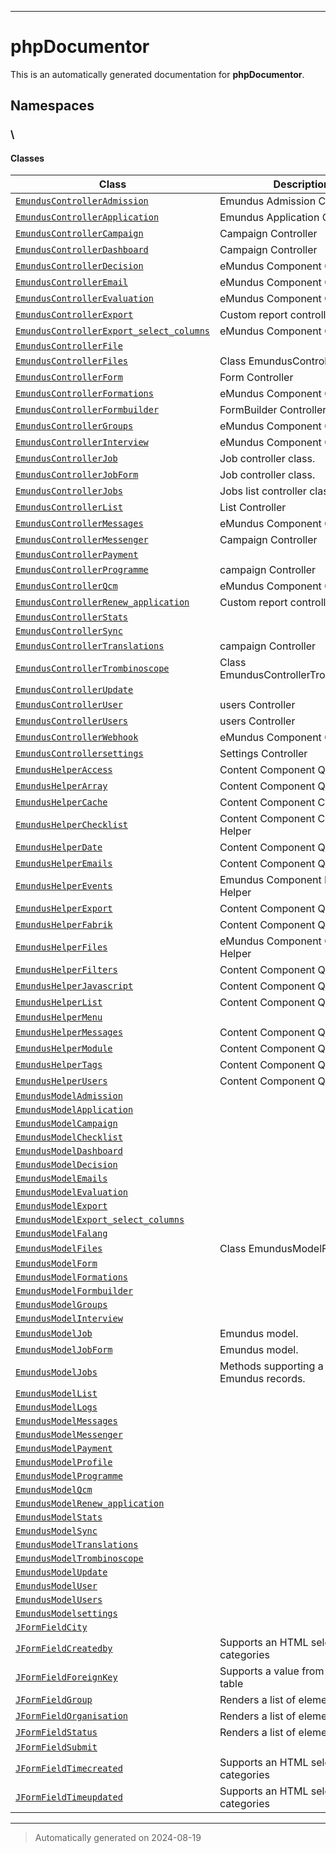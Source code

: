 
***

# phpDocumentor



This is an automatically generated documentation for **phpDocumentor**.


## Namespaces


### \

#### Classes

| Class | Description |
|-------|-------------|
| [`EmundusControllerAdmission`](./classes/EmundusControllerAdmission.md) | Emundus Admission Class|
| [`EmundusControllerApplication`](./classes/EmundusControllerApplication.md) | Emundus Application Class|
| [`EmundusControllerCampaign`](./classes/EmundusControllerCampaign.md) | Campaign Controller|
| [`EmundusControllerDashboard`](./classes/EmundusControllerDashboard.md) | Campaign Controller|
| [`EmundusControllerDecision`](./classes/EmundusControllerDecision.md) | eMundus Component Controller|
| [`EmundusControllerEmail`](./classes/EmundusControllerEmail.md) | eMundus Component Controller|
| [`EmundusControllerEvaluation`](./classes/EmundusControllerEvaluation.md) | eMundus Component Controller|
| [`EmundusControllerExport`](./classes/EmundusControllerExport.md) | Custom report controller|
| [`EmundusControllerExport_select_columns`](./classes/EmundusControllerExport_select_columns.md) | eMundus Component Controller|
| [`EmundusControllerFile`](./classes/EmundusControllerFile.md) | |
| [`EmundusControllerFiles`](./classes/EmundusControllerFiles.md) | Class EmundusControllerFiles|
| [`EmundusControllerForm`](./classes/EmundusControllerForm.md) | Form Controller|
| [`EmundusControllerFormations`](./classes/EmundusControllerFormations.md) | eMundus Component Controller|
| [`EmundusControllerFormbuilder`](./classes/EmundusControllerFormbuilder.md) | FormBuilder Controller|
| [`EmundusControllerGroups`](./classes/EmundusControllerGroups.md) | eMundus Component Controller|
| [`EmundusControllerInterview`](./classes/EmundusControllerInterview.md) | eMundus Component Controller|
| [`EmundusControllerJob`](./classes/EmundusControllerJob.md) | Job controller class.|
| [`EmundusControllerJobForm`](./classes/EmundusControllerJobForm.md) | Job controller class.|
| [`EmundusControllerJobs`](./classes/EmundusControllerJobs.md) | Jobs list controller class.|
| [`EmundusControllerList`](./classes/EmundusControllerList.md) | List Controller|
| [`EmundusControllerMessages`](./classes/EmundusControllerMessages.md) | eMundus Component Controller|
| [`EmundusControllerMessenger`](./classes/EmundusControllerMessenger.md) | Campaign Controller|
| [`EmundusControllerPayment`](./classes/EmundusControllerPayment.md) | |
| [`EmundusControllerProgramme`](./classes/EmundusControllerProgramme.md) | campaign Controller|
| [`EmundusControllerQcm`](./classes/EmundusControllerQcm.md) | eMundus Component Controller|
| [`EmundusControllerRenew_application`](./classes/EmundusControllerRenew_application.md) | Custom report controller|
| [`EmundusControllerStats`](./classes/EmundusControllerStats.md) | |
| [`EmundusControllerSync`](./classes/EmundusControllerSync.md) | |
| [`EmundusControllerTranslations`](./classes/EmundusControllerTranslations.md) | campaign Controller|
| [`EmundusControllerTrombinoscope`](./classes/EmundusControllerTrombinoscope.md) | Class EmundusControllerTrombinoscope|
| [`EmundusControllerUpdate`](./classes/EmundusControllerUpdate.md) | |
| [`EmundusControllerUser`](./classes/EmundusControllerUser.md) | users Controller|
| [`EmundusControllerUsers`](./classes/EmundusControllerUsers.md) | users Controller|
| [`EmundusControllerWebhook`](./classes/EmundusControllerWebhook.md) | eMundus Component Controller|
| [`EmundusControllersettings`](./classes/EmundusControllersettings.md) | Settings Controller|
| [`EmundusHelperAccess`](./classes/EmundusHelperAccess.md) | Content Component Query Helper|
| [`EmundusHelperArray`](./classes/EmundusHelperArray.md) | Content Component Query Helper|
| [`EmundusHelperCache`](./classes/EmundusHelperCache.md) | Content Component Cache Helper|
| [`EmundusHelperChecklist`](./classes/EmundusHelperChecklist.md) | Content Component Checklist Helper|
| [`EmundusHelperDate`](./classes/EmundusHelperDate.md) | Content Component Query Helper|
| [`EmundusHelperEmails`](./classes/EmundusHelperEmails.md) | Content Component Query Helper|
| [`EmundusHelperEvents`](./classes/EmundusHelperEvents.md) | Emundus Component Events Helper|
| [`EmundusHelperExport`](./classes/EmundusHelperExport.md) | Content Component Query Helper|
| [`EmundusHelperFabrik`](./classes/EmundusHelperFabrik.md) | Content Component Query Helper|
| [`EmundusHelperFiles`](./classes/EmundusHelperFiles.md) | eMundus Component Query Helper|
| [`EmundusHelperFilters`](./classes/EmundusHelperFilters.md) | Content Component Query Helper|
| [`EmundusHelperJavascript`](./classes/EmundusHelperJavascript.md) | Content Component Query Helper|
| [`EmundusHelperList`](./classes/EmundusHelperList.md) | Content Component Query Helper|
| [`EmundusHelperMenu`](./classes/EmundusHelperMenu.md) | |
| [`EmundusHelperMessages`](./classes/EmundusHelperMessages.md) | Content Component Query Helper|
| [`EmundusHelperModule`](./classes/EmundusHelperModule.md) | Content Component Query Helper|
| [`EmundusHelperTags`](./classes/EmundusHelperTags.md) | Content Component Query Helper|
| [`EmundusHelperUsers`](./classes/EmundusHelperUsers.md) | Content Component Query Helper|
| [`EmundusModelAdmission`](./classes/EmundusModelAdmission.md) | |
| [`EmundusModelApplication`](./classes/EmundusModelApplication.md) | |
| [`EmundusModelCampaign`](./classes/EmundusModelCampaign.md) | |
| [`EmundusModelChecklist`](./classes/EmundusModelChecklist.md) | |
| [`EmundusModelDashboard`](./classes/EmundusModelDashboard.md) | |
| [`EmundusModelDecision`](./classes/EmundusModelDecision.md) | |
| [`EmundusModelEmails`](./classes/EmundusModelEmails.md) | |
| [`EmundusModelEvaluation`](./classes/EmundusModelEvaluation.md) | |
| [`EmundusModelExport`](./classes/EmundusModelExport.md) | |
| [`EmundusModelExport_select_columns`](./classes/EmundusModelExport_select_columns.md) | |
| [`EmundusModelFalang`](./classes/EmundusModelFalang.md) | |
| [`EmundusModelFiles`](./classes/EmundusModelFiles.md) | Class EmundusModelFiles|
| [`EmundusModelForm`](./classes/EmundusModelForm.md) | |
| [`EmundusModelFormations`](./classes/EmundusModelFormations.md) | |
| [`EmundusModelFormbuilder`](./classes/EmundusModelFormbuilder.md) | |
| [`EmundusModelGroups`](./classes/EmundusModelGroups.md) | |
| [`EmundusModelInterview`](./classes/EmundusModelInterview.md) | |
| [`EmundusModelJob`](./classes/EmundusModelJob.md) | Emundus model.|
| [`EmundusModelJobForm`](./classes/EmundusModelJobForm.md) | Emundus model.|
| [`EmundusModelJobs`](./classes/EmundusModelJobs.md) | Methods supporting a list of Emundus records.|
| [`EmundusModelList`](./classes/EmundusModelList.md) | |
| [`EmundusModelLogs`](./classes/EmundusModelLogs.md) | |
| [`EmundusModelMessages`](./classes/EmundusModelMessages.md) | |
| [`EmundusModelMessenger`](./classes/EmundusModelMessenger.md) | |
| [`EmundusModelPayment`](./classes/EmundusModelPayment.md) | |
| [`EmundusModelProfile`](./classes/EmundusModelProfile.md) | |
| [`EmundusModelProgramme`](./classes/EmundusModelProgramme.md) | |
| [`EmundusModelQcm`](./classes/EmundusModelQcm.md) | |
| [`EmundusModelRenew_application`](./classes/EmundusModelRenew_application.md) | |
| [`EmundusModelStats`](./classes/EmundusModelStats.md) | |
| [`EmundusModelSync`](./classes/EmundusModelSync.md) | |
| [`EmundusModelTranslations`](./classes/EmundusModelTranslations.md) | |
| [`EmundusModelTrombinoscope`](./classes/EmundusModelTrombinoscope.md) | |
| [`EmundusModelUpdate`](./classes/EmundusModelUpdate.md) | |
| [`EmundusModelUser`](./classes/EmundusModelUser.md) | |
| [`EmundusModelUsers`](./classes/EmundusModelUsers.md) | |
| [`EmundusModelsettings`](./classes/EmundusModelsettings.md) | |
| [`JFormFieldCity`](./classes/JFormFieldCity.md) | |
| [`JFormFieldCreatedby`](./classes/JFormFieldCreatedby.md) | Supports an HTML select list of categories|
| [`JFormFieldForeignKey`](./classes/JFormFieldForeignKey.md) | Supports a value from an external table|
| [`JFormFieldGroup`](./classes/JFormFieldGroup.md) | Renders a list of elements|
| [`JFormFieldOrganisation`](./classes/JFormFieldOrganisation.md) | Renders a list of elements|
| [`JFormFieldStatus`](./classes/JFormFieldStatus.md) | Renders a list of elements|
| [`JFormFieldSubmit`](./classes/JFormFieldSubmit.md) | |
| [`JFormFieldTimecreated`](./classes/JFormFieldTimecreated.md) | Supports an HTML select list of categories|
| [`JFormFieldTimeupdated`](./classes/JFormFieldTimeupdated.md) | Supports an HTML select list of categories|




***
> Automatically generated on 2024-08-19
